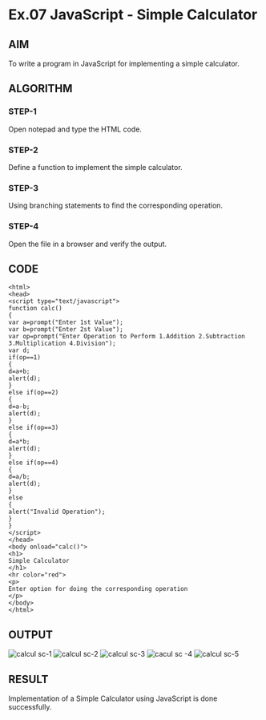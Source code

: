 # Ex.07 JavaScript - Simple Calculator
## AIM
  To write a program in JavaScript for implementing a simple calculator.

## ALGORITHM
### STEP-1
  Open notepad and type the HTML code.

### STEP-2
  Define a function to implement the simple calculator.

### STEP-3
  Using branching statements to find the corresponding operation.

### STEP-4
  Open the file in a browser and verify the output.
  
## CODE
```
<html>
<head>
<script type="text/javascript">
function calc()
{
var a=prompt("Enter 1st Value");
var b=prompt("Enter 2st Value");
var op=prompt("Enter Operation to Perform 1.Addition 2.Subtraction 3.Multiplication 4.Division");
var d;
if(op==1)
{
d=a+b;
alert(d);
}
else if(op==2)
{
d=a-b;
alert(d);
}
else if(op==3)
{
d=a*b;
alert(d);
}
else if(op==4)
{
d=a/b;
alert(d);
}
else
{
alert("Invalid Operation");
}
}
</script>
</head>
<body onload="calc()">
<h1>
Simple Calculator
</h1>
<hr color="red">
<p> 
Enter option for doing the corresponding operation
</p>
</body>
</html>
```
## OUTPUT
![calcul sc-1](https://github.com/kaviyaelumalai/Ex07_Web-Design/assets/127817032/08854071-c49a-4a69-a803-fe5ffb950e79)
![calcul sc-2](https://github.com/kaviyaelumalai/Ex07_Web-Design/assets/127817032/392f90fd-0553-4386-bbfe-f2708af915a7)
![calcul sc-3](https://github.com/kaviyaelumalai/Ex07_Web-Design/assets/127817032/d6d713fc-90e4-4d56-924c-5d8421e20178)
![cacul sc -4](https://github.com/kaviyaelumalai/Ex07_Web-Design/assets/127817032/bcf932cc-b7ea-436d-b507-e5783828360c)
![calcul sc-5](https://github.com/kaviyaelumalai/Ex07_Web-Design/assets/127817032/441bd4cd-1ff8-4701-a547-d39de3515cf0)

## RESULT
  Implementation of a Simple Calculator using JavaScript is done successfully.
